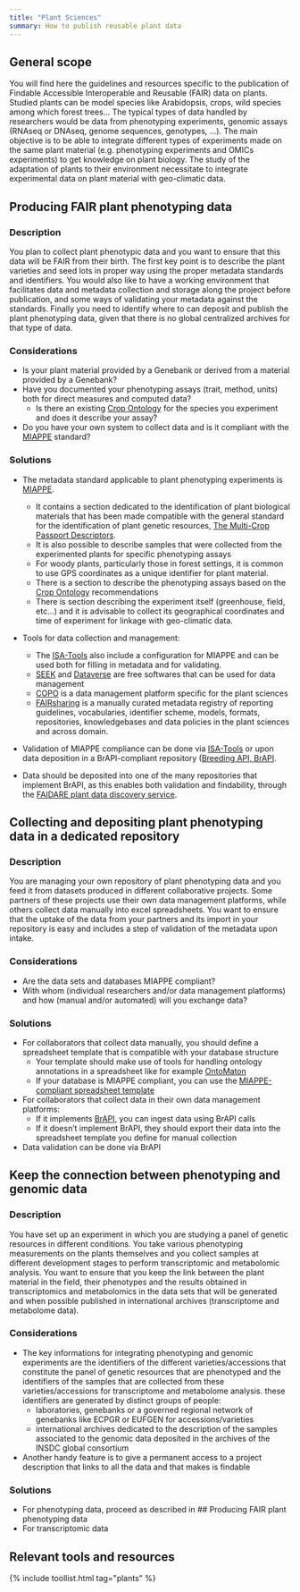 ```yaml
---
title: "Plant Sciences"
summary: How to publish reusable plant data
---
```

## General scope
You will find here the guidelines and resources specific to the publication of Findable Accessible Interoperable and Reusable (FAIR) data on plants. Studied plants can be model species like Arabidopsis, crops, wild species among which forest trees... The typical types of data handled by researchers would be data from phenotyping experiments, genomic assays (RNAseq or DNAseq, genome sequences, genotypes, ...). The main objective is to be able to integrate different types of experiments made on the same plant material (e.g. phenotyping experiments and OMICs experiments) to get knowledge on plant biology. The study of the adaptation of plants to their environment necessitate to integrate experimental data on plant material with geo-climatic data.


## Producing FAIR plant phenotyping data
 
### Description

You plan to collect plant phenotypic data and you want to ensure that this data will be FAIR from their birth. The first key point is to describe the plant varieties and seed lots in proper way using the proper metadata standards and identifiers. You would also like to have a working environment that facilitates data and metadata collection and storage along the project before publication, and some ways of validating your metadata against the standards. Finally you need to identify where to can deposit and publish the plant phenotyping data, given that there is no global centralized archives for that type of data.

### Considerations

* Is your plant material provided by a Genebank or derived from a material provided by a Genebank?
* Have you documented your phenotyping assays (trait, method, units) both for direct measures and computed data?
  * Is there an existing [Crop Ontology](https://www.cropontology.org) for the species you experiment and does it describe your assay?
* Do you have your own system to collect data and is it compliant with the [MIAPPE](https://www.miappe.org/) standard?

### Solutions
* The metadata standard applicable to plant phenotyping experiments is [MIAPPE](https://www.miappe.org/).
  * It contains a section dedicated to the identification of plant biological materials that has been made compatible with the general standard for the identification of plant genetic resources, [The Multi-Crop Passport Descriptors](https://www.bioversityinternational.org/e-library/publications/detail/faobioversity-multi-crop-passport-descriptors-v21-mcpd-v21/).
  * It is also possible to describe samples that were collected from the experimented plants for specific phenotyping assays
  * For woody plants, particularly those in forest settings, it is common to use GPS coordinates as a unique identifier for plant material.
  * There is a section to describe the phenotyping assays based on the [Crop Ontology](https://www.cropontology.org) recommendations
  * There is section describing the experiment itself (greenhouse, field, etc...) and it is advisable to collect its geographical coordinates and time of experiment for linkage with geo-climatic data.

* Tools for data collection and management:
  * The [ISA-Tools](https://isa-tools.org/) also include a configuration for MIAPPE and can be used both for filling in metadata and for validating.
  * [SEEK](https://seek4science.org/) and [Dataverse](https://dataverse.org/) are free softwares that can be used for data management
  * [COPO](https://copo-project.org/) is a data management platform specific for the plant sciences
  * [FAIRsharing](https://fairsharing.org) is a manually curated metadata registry of reporting guidelines, vocabularies, identifier scheme, models, formats, repositories, knowledgebases and data policies in the plant sciences and across domain.
  
* Validation of MIAPPE compliance can be done via [ISA-Tools](https://isa-tools.org/) or upon data deposition in a BrAPI-compliant repository ([Breeding API, BrAPI](https://brapi.org/).

* Data should be deposited into one of the many repositories that implement BrAPI, as this enables both validation and findability, through the [FAIDARE plant data discovery service](https://urgi.versailles.inrae.fr/faidare/).


## Collecting and depositing plant phenotyping data in a dedicated repository
 
### Description 
You are managing your own repository of plant phenotyping data and you feed it from datasets produced in different collaborative projects. Some partners of these projects use their own data management platforms, while others collect data manually into excel spreadsheets. You want to ensure that the uptake of the data from your partners and its import in your repository is easy and includes a step of validation of the metadata upon intake.

### Considerations
* Are the data sets and databases MIAPPE compliant?
* With whom (individual researchers and/or data management platforms) and how (manual and/or automated) will you exchange data?

### Solutions
* For collaborators that collect data manually, you should define a spreadsheet template that is compatible with your database structure 
  * Your template should make use of tools for handling ontology annotations in a spreadsheet like for example [OntoMaton](https://github.com/ISA-tools/OntoMaton) 
  * If your database is MIAPPE compliant, you can use the [MIAPPE-compliant spreadsheet template](https://github.com/MIAPPE/MIAPPE/raw/master/MIAPPE_Checklist-Data-Model-v1.1/MIAPPE_templates/MIAPPEv1.1_training_spreadsheet.xlsx)
* For collaborators that collect data in their own data management platforms:
  * If it implements [BrAPI](https://brapi.org/), you can ingest data using BrAPI calls
  * If it doesn’t implement BrAPI, they should export their data into the spreadsheet template you define for manual collection
* Data validation can be done via BrAPI

 
## Keep the connection between phenotyping and genomic data
 
### Description 
You have set up an experiment in which you are studying a panel of genetic resources in different conditions. You take various phenotyping measurements on the plants themselves and you collect samples at different development stages to perform transcriptomic and metabolomic analysis. You want to ensure that you keep the link between the plant material in the field, their phenotypes and the results obtained in transcriptomics and metabolomics in the data sets that will be generated and when possible published in international archives (transcriptome and metabolome data).

### Considerations
* The key informations for integrating phenotyping and genomic experiments are the identifiers of the different varieties/accessions that constitute the panel of genetic resources that are phenotyped and the identifiers of the samples that are collected from these varieties/accessions for transcriptome and metabolome analysis. these identifiers are generated by distinct groups of people: 
  * laboratories, genebanks or a governed regional network of genebanks like ECPGR or EUFGEN for accessions/varieties
  * international archives dedicated to the description of the samples associated to the genomic data deposited in the archives of the INSDC global consortium  
* Another handy feature is to give a permanent access to a project description that links to all the data and that makes is findable
  
### Solutions
* For phenotyping data, proceed as described in ## Producing FAIR plant phenotyping data
* For transcriptomic data


## Relevant tools and resources

{% include toollist.html tag="plants" %}